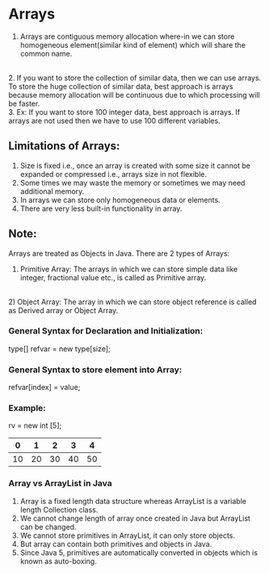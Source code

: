 # Arrays

1. Arrays are contiguous memory allocation where-in we can store homogeneous element(similar
kind of element) which will share the common name.
<br>
2. If you want to store the collection of similar data, then we can use arrays. To store the huge collection of similar data, best approach is arrays because memory allocation
will be continuous due to which processing will be faster. 
<br>
3. Ex: If you want to store 100 integer data, best approach is arrays. If arrays are not used then we
have to use 100 different variables.

## Limitations of Arrays:
1. Size is fixed i.e., once an array is created with some size it cannot be expanded or compressed i.e., arrays size in not flexible. <br>
2. Some times we may waste the memory or sometimes we may need additional memory. <br>
3. In arrays we can store only homogeneous data or elements. <br>
4. There are very less built-in functionality in array.


## Note: 
Arrays are treated as Objects in Java.
There are 2 types of Arrays:
<br>
1) Primitive Array:
The arrays in which we can store simple data like integer, fractional value etc., is called as
Primitive array. 
<br>
2) Object Array:
The array in which we can store object reference is called as Derived array or Object Array. <br>

### General Syntax for Declaration and Initialization:

type[] refvar = new type[size];
<br>

### General Syntax to store element into Array:
refvar[index] = value;

### Example:
rv = new int [5];


| 0  | 1  | 2  | 3  | 4  |
|----|----|----|----|----|
| 10 | 20 | 30 | 40 | 50 |



### Array vs ArrayList in Java
1. Array is a fixed length data structure whereas ArrayList is a variable length Collection class. 
2. We cannot change length of array once created in Java but ArrayList can be changed.
3. We cannot store primitives in ArrayList, it can only store objects. 
4. But array can contain both primitives and objects in Java. 
5. Since Java 5, primitives are automatically converted in objects which is known as auto-boxing.


